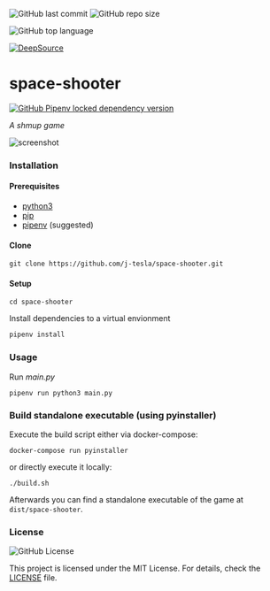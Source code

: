 ![GitHub last commit](https://img.shields.io/github/last-commit/j-tesla/space-shooter)
![GitHub repo size](https://img.shields.io/github/repo-size/j-tesla/space-shooter)

![GitHub top language](https://img.shields.io/github/languages/top/j-tesla/space-shooter?color=yellow-green)

[![DeepSource](https://deepsource.io/gh/j-tesla/space-shooter.svg/?label=active+issues&show_trend=true)](https://deepsource.io/gh/j-tesla/space-shooter/?ref=repository-badge)

# space-shooter

[![GitHub Pipenv locked dependency version](https://img.shields.io/github/pipenv/locked/dependency-version/j-tesla/space-shooter/pygame?color=yellow)](https://github.com/pygame/pygame)

*A *shmup* game*

<img src="space-shooter.png" alt="screenshot"></img>

### Installation

#### Prerequisites

- [python3](https://www.python.org/downloads/)
- [pip](https://pip.pypa.io/en/stable/installing/)
- [pipenv](https://pipenv-fork.readthedocs.io/en/latest/install.html#installing-pipenv)
  (suggested)

#### Clone

```shell script
git clone https://github.com/j-tesla/space-shooter.git
```

#### Setup

```shell script
cd space-shooter
```

Install dependencies to a virtual envionment

```sh
pipenv install
```

### Usage

Run _main.py_

```shell script
pipenv run python3 main.py
```

### Build standalone executable (using pyinstaller)

Execute the build script either via docker-compose:

```shell script
docker-compose run pyinstaller
```

or directly execute it locally:

```shell script
./build.sh
```

Afterwards you can find a standalone executable of the game at
`dist/space-shooter`.

### License

![GitHub License](https://img.shields.io/github/license/j-tesla/space-shooter)

This project is licensed under the MIT License. For details, check the
[LICENSE](LICENSE) file.
